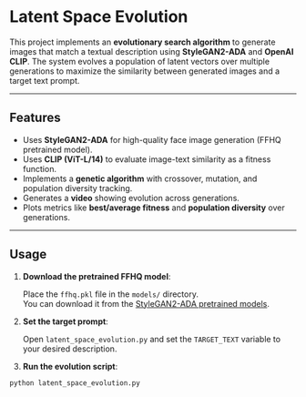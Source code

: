 # Latent Space Evolution

This project implements an **evolutionary search algorithm** to generate images that match a textual description using **StyleGAN2-ADA** and **OpenAI CLIP**. The system evolves a population of latent vectors over multiple generations to maximize the similarity between generated images and a target text prompt.

---

## Features

- Uses **StyleGAN2-ADA** for high-quality face image generation (FFHQ pretrained model).  
- Uses **CLIP (ViT-L/14)** to evaluate image-text similarity as a fitness function.  
- Implements a **genetic algorithm** with crossover, mutation, and population diversity tracking.  
- Generates a **video** showing evolution across generations.  
- Plots metrics like **best/average fitness** and **population diversity** over generations.

---

## Usage

1. **Download the pretrained FFHQ model**:

   Place the `ffhq.pkl` file in the `models/` directory.  
   You can download it from the [StyleGAN2-ADA pretrained models](https://github.com/NVlabs/stylegan2-ada-pytorch#pre-trained-networks).

2. **Set the target prompt**:

   Open `latent_space_evolution.py` and set the `TARGET_TEXT` variable to your desired description.  

3. **Run the evolution script**:

```bash
python latent_space_evolution.py
